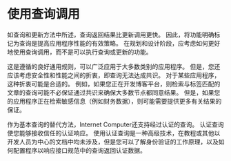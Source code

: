 # 使用查询调用

如查询和更新方法中所述，查询返回结果比更新调用更快。 因此，将功能明确标记为查询是提高应用程序性能的有效策略。 在规划和设计阶段，应考虑如何更好地使用查询调用，而不是可以执行查询或更新的功能。

这是遵循的良好通用规则，可以广泛应用于大多数类别的应用程序。 但是，您还应该考虑安全性和性能之间的折衷，即查询无法达成共识。 对于某些应用程序，这种折衷可能是合适的。 例如，如果您正在开发博客平台，则检索与标签匹配的文章的查询可能不必保证通过共识来确保大多数节点都同意结果。 但是，如果您的应用程序正在检索敏感信息（例如财务数据），则可能需要提供更多有关结果的保证。

作为基本查询的替代方法，Internet Computer还支持经过认证的查询。 认证查询使您能够接收信任的认证响应。 使用认证查询是一种高级技术，在教程或其他以开发人员为中心的文档中均未涉及，但是您可以了解身份验证的工作原理，以及如何配置程序以响应接口规范中的查询返回认证数据。

